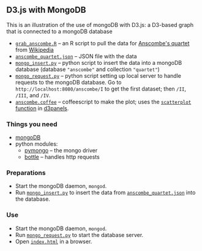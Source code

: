 ## D3.js with MongoDB

This is an illustration of the use of mongoDB with D3.js: a D3-based
graph that is connected to a mongoDB database

- [`grab_anscombe.R`](https://github.com/kbroman/d3examples/blob/master/mongodb/grab_anscombe.R)
  &ndash; an R script to pull the data for
  [Anscombe's quartet](http://www.jstor.org/stable/2682899) from
  [Wikipedia](https://en.wikipedia.org/wiki/Anscombe's_quartet)
- [`anscombe_quartet.json`](https://github.com/kbroman/d3examples/blob/master/mongodb/anscombe_quartet.json)
  &ndash; JSON file with the data
- [`mongo_insert.py`](https://github.com/kbroman/d3examples/blob/master/mongodb/mongo_insert.py)
  &ndash; python script to insert the data into a mongoDB database
  (database `"anscombe"` and collection `"quartet"`)
- [`mongo_request.py`](https://github.com/kbroman/d3examples/blob/master/mongodb/mongo_request.py)
  &ndash; python script setting up local server to handle requests to
  the mongoDB database. Go to `http://localhost:8080/anscombe/I` to
  get the first dataset; then `/II`, `/III`, and `/IV`.
- [`anscombe.coffee`](https://github.com/kbroman/d3examples/blob/master/mongodb/anscombe.coffee)
  &ndash; coffeescript to make the plot; uses the
  [`scatterplot` function](https://github.com/kbroman/d3panels/blob/master/src/scatterplot.coffee)
  in [d3panels](http://kbroman.org/d3panels).

### Things you need

- [mongoDB](https://www.mongodb.org/downloads)
- python modules:
  - [pymongo](http://api.mongodb.org/python/current/) &ndash; the
    mongo driver
  - [bottle](http://bottlepy.org/docs/dev/index.html) &ndash; handles
    http requests

### Preparations

- Start the mongoDB daemon, `mongod`.
- Run
  [`mongo_insert.py`](https://github.com/kbroman/d3examples/blob/master/mongodb/mongo_insert.py)
  to insert the data from
  [`anscombe_quartet.json`](https://github.com/kbroman/d3examples/blob/master/mongodb/anscombe_quartet.json)
  into the database.

### Use

- Start the mongoDB daemon, `mongod`.
- Run
  [`mongo_request.py`](https://github.com/kbroman/d3examples/blob/master/mongodb/mongo_request.py)
  to start the database server.
- Open
  [`index.html`](https://github.com/kbroman/d3examples/blob/master/mongodb/index.html)
  in a browser.
